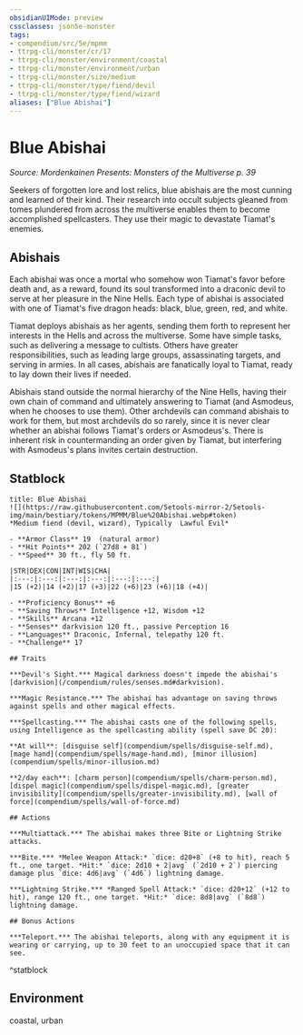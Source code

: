 ```yaml
---
obsidianUIMode: preview
cssclasses: json5e-monster
tags:
- compendium/src/5e/mpmm
- ttrpg-cli/monster/cr/17
- ttrpg-cli/monster/environment/coastal
- ttrpg-cli/monster/environment/urban
- ttrpg-cli/monster/size/medium
- ttrpg-cli/monster/type/fiend/devil
- ttrpg-cli/monster/type/fiend/wizard
aliases: ["Blue Abishai"]
---
```

# Blue Abishai
*Source: Mordenkainen Presents: Monsters of the Multiverse p. 39*  

Seekers of forgotten lore and lost relics, blue abishais are the most cunning and learned of their kind. Their research into occult subjects gleaned from tomes plundered from across the multiverse enables them to become accomplished spellcasters. They use their magic to devastate Tiamat's enemies.

## Abishais

Each abishai was once a mortal who somehow won Tiamat's favor before death and, as a reward, found its soul transformed into a draconic devil to serve at her pleasure in the Nine Hells. Each type of abishai is associated with one of Tiamat's five dragon heads: black, blue, green, red, and white.

Tiamat deploys abishais as her agents, sending them forth to represent her interests in the Hells and across the multiverse. Some have simple tasks, such as delivering a message to cultists. Others have greater responsibilities, such as leading large groups, assassinating targets, and serving in armies. In all cases, abishais are fanatically loyal to Tiamat, ready to lay down their lives if needed.

Abishais stand outside the normal hierarchy of the Nine Hells, having their own chain of command and ultimately answering to Tiamat (and Asmodeus, when he chooses to use them). Other archdevils can command abishais to work for them, but most archdevils do so rarely, since it is never clear whether an abishai follows Tiamat's orders or Asmodeus's. There is inherent risk in countermanding an order given by Tiamat, but interfering with Asmodeus's plans invites certain destruction.

## Statblock

```ad-statblock
title: Blue Abishai
![](https://raw.githubusercontent.com/5etools-mirror-2/5etools-img/main/bestiary/tokens/MPMM/Blue%20Abishai.webp#token)
*Medium fiend (devil, wizard), Typically  Lawful Evil*

- **Armor Class** 19  (natural armor)
- **Hit Points** 202 (`27d8 + 81`)
- **Speed** 30 ft., fly 50 ft.

|STR|DEX|CON|INT|WIS|CHA|
|:---:|:---:|:---:|:---:|:---:|:---:|
|15 (+2)|14 (+2)|17 (+3)|22 (+6)|23 (+6)|18 (+4)|

- **Proficiency Bonus** +6
- **Saving Throws** Intelligence +12, Wisdom +12
- **Skills** Arcana +12
- **Senses** darkvision 120 ft., passive Perception 16
- **Languages** Draconic, Infernal, telepathy 120 ft.
- **Challenge** 17

## Traits

***Devil's Sight.*** Magical darkness doesn't impede the abishai's [darkvision](/compendium/rules/senses.md#darkvision).

***Magic Resistance.*** The abishai has advantage on saving throws against spells and other magical effects.

***Spellcasting.*** The abishai casts one of the following spells, using Intelligence as the spellcasting ability (spell save DC 20):

**At will**: [disguise self](compendium/spells/disguise-self.md), [mage hand](compendium/spells/mage-hand.md), [minor illusion](compendium/spells/minor-illusion.md)

**2/day each**: [charm person](compendium/spells/charm-person.md), [dispel magic](compendium/spells/dispel-magic.md), [greater invisibility](compendium/spells/greater-invisibility.md), [wall of force](compendium/spells/wall-of-force.md)

## Actions

***Multiattack.*** The abishai makes three Bite or Lightning Strike attacks.

***Bite.*** *Melee Weapon Attack:* `dice: d20+8` (+8 to hit), reach 5 ft., one target. *Hit:* `dice: 2d10 + 2|avg` (`2d10 + 2`) piercing damage plus `dice: 4d6|avg` (`4d6`) lightning damage.

***Lightning Strike.*** *Ranged Spell Attack:* `dice: d20+12` (+12 to hit), range 120 ft., one target. *Hit:* `dice: 8d8|avg` (`8d8`) lightning damage.

## Bonus Actions

***Teleport.*** The abishai teleports, along with any equipment it is wearing or carrying, up to 30 feet to an unoccupied space that it can see.
```
^statblock

## Environment

coastal, urban